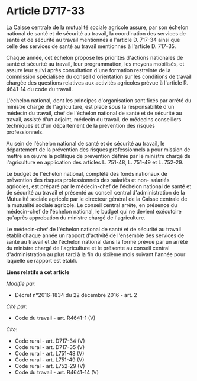 # Article D717-33

La Caisse centrale de la mutualité sociale agricole assure, par son échelon national de santé et de sécurité au travail, la
coordination des services de santé et de sécurité au travail mentionnés à l'article D. 717-34 ainsi que celle des services de
santé au travail mentionnés à l'article D. 717-35. 

Chaque année, cet échelon propose les priorités d'actions nationales de santé et sécurité au travail, leur programmation, les
moyens mobilisés, et assure leur suivi après consultation d'une formation restreinte de la commission spécialisée du conseil
d'orientation sur les conditions de travail chargée des questions relatives aux activités agricoles prévue à l'article R.
4641-14 du code du travail. 

L'échelon national, dont les principes d'organisation sont fixés par arrêté du ministre chargé de l'agriculture, est placé
sous la responsabilité d'un médecin du travail, chef de l'échelon national de santé et de sécurité au travail, assisté d'un
adjoint, médecin du travail, de médecins conseillers techniques et d'un département de la prévention des risques
professionnels. 

Au sein de l'échelon national de santé et de sécurité au travail, le département de la prévention des risques professionnels
a pour mission de mettre en œuvre la politique de prévention définie par le ministre chargé de l'agriculture en application
des articles L. 751-48, L. 751-49 et L. 752-29. 

Le budget de l'échelon national, complété des fonds nationaux de prévention des risques professionnels des salariés et non-
salariés agricoles, est préparé par le médecin-chef de l'échelon national de santé et de sécurité au travail et présenté au
conseil central d'administration de la Mutualité sociale agricole par le directeur général de la Caisse centrale de la
mutualité sociale agricole. Le conseil central arrête, en présence du médecin-chef de l'échelon national, le budget qui ne
devient exécutoire qu'après approbation du ministre chargé de l'agriculture. 

Le médecin-chef de l'échelon national de santé et de sécurité au travail établit chaque année un rapport d'activité de
l'ensemble des services de santé au travail et de l'échelon national dans la forme prévue par un arrêté du ministre chargé de
l'agriculture et le présente au conseil central d'administration au plus tard à la fin du sixième mois suivant l'année pour
laquelle ce rapport est établi.

**Liens relatifs à cet article**

_Modifié par_:

  - Décret n°2016-1834 du 22 décembre 2016 - art. 2

_Cité par_:

  - Code du travail - art. R4641-1 (V)

_Cite_:

  - Code rural - art. D717-34 (V)
  - Code rural - art. D717-35 (V)
  - Code rural - art. L751-48 (V)
  - Code rural - art. L751-49 (V)
  - Code rural - art. L752-29 (V)
  - Code du travail - art. R4641-14 (V)
